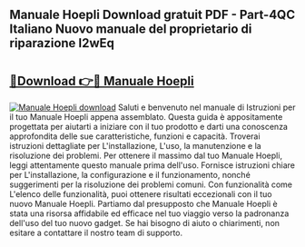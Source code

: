 ## Manuale Hoepli Download gratuit PDF - Part-4QC Italiano Nuovo manuale del proprietario di riparazione I2wEq

# <h2><a href="http://dffmq7.blite.top/?on=Manuale+Hoepli">🔗Download 👉🔴 Manuale Hoepli</a></h2>

[![Manuale Hoepli download](https://i.imgur.com/lujVjoI.png)](http://dffmq7.blite.top/?on=Manuale+Hoepli)
Saluti e benvenuto nel manuale di Istruzioni per il tuo Manuale Hoepli appena assemblato. Questa guida è appositamente progettata per aiutarti a iniziare con il tuo prodotto e darti una conoscenza approfondita delle sue caratteristiche, funzioni e capacità. Troverai istruzioni dettagliate per L'installazione, L'uso, la manutenzione e la risoluzione dei problemi. Per ottenere il massimo dal tuo Manuale Hoepli, leggi attentamente questo manuale prima dell'uso. Fornisce istruzioni chiare per L'installazione, la configurazione e il funzionamento, nonché suggerimenti per la risoluzione dei problemi comuni. Con funzionalità come L'elenco delle funzionalità, puoi ottenere risultati eccezionali con il tuo nuovo Manuale Hoepli. Partiamo dal presupposto che Manuale Hoepli è stata una risorsa affidabile ed efficace nel tuo viaggio verso la padronanza dell'uso del tuo nuovo gadget. Se hai bisogno di aiuto o chiarimenti, non esitare a contattare il nostro team di supporto.
